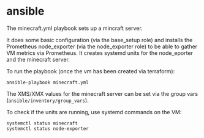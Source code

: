 # ansible

The minecraft.yml playbook sets up a mincraft server. 

It does some basic configuration (via the base\_setup role) and installs the Prometheus node\_exporter (via the node_exporter role) to be able to gather VM metrics via Prometheus. It creates systemd units for the node\_eporter and the minecraft server.

To run the playbook (once the vm has been created via terraform):

```
ansible-playbook minecraft.yml
```

The XMS/XMX values for the minecraft server can be set via the group vars (`ansible/inventory/group_vars`).

To check if the units are running, use systemd commands on the VM:
```
systemctl status minecraft
systemctl status node-exporter
```

